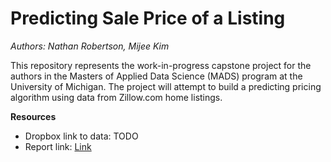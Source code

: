 #  Predicting Sale Price of a Listing

_Authors: Nathan Robertson, Mijee Kim_

This repository represents the work-in-progress capstone project for the authors in the Masters of Applied Data Science (MADS) program at the University of Michigan. The project will attempt to build a predicting pricing algorithm using data from Zillow.com home listings.

**Resources**

* Dropbox link to data: TODO
* Report link: [Link](https://docs.google.com/document/d/1bIc3J4sXRWWcBvTOaUCBsZWUrenWeIn1PhI0KEX_0r4/edit)
